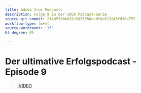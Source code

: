 ```yaml
---
title: Adobe Crux Podcasts
description: Folge 9 in der CRUX Podcast-Serie
source-git-commit: 2f49530bbd32e5637050dcdfde613245fdf0e757
workflow-type: tm+mt
source-wordcount: '15'
ht-degree: 0%

---
```


# Der ultimative Erfolgspodcast - Episode 9

>[!VIDEO](https://video.tv.adobe.com/v/3429770?quality=12learn=on)
